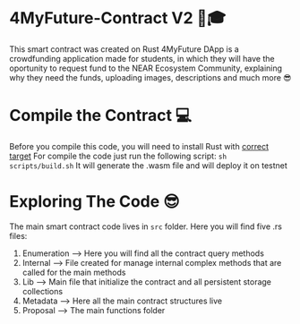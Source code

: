 4MyFuture-Contract V2 🚀🎓
==================

This smart contract was created on Rust
4MyFuture DApp is a crowdfunding application made for students, in which they will have the oportunity to request fund
to the NEAR Ecosystem Community, explaining why they need the funds, uploading images, descriptions and much more 😎

Compile the Contract 💻
====================

Before you compile this code, you will need to install Rust with [correct target]
For compile the code just run the following script: 
`sh scripts/build.sh`
It will generate the .wasm file and will deploy it on testnet 


Exploring The Code 😎
==================

The main smart contract code lives in `src` folder.
Here you will find five .rs files:

1. Enumeration --> Here you will find all the contract query methods
2. Internal --> File created for manage internal complex methods that are called for the main methods
3. Lib --> Main file that initialize the contract and all persistent storage collections 
4. Metadata --> Here all the main contract structures live
5. Proposal --> The main functions folder



  [smart contract]: https://docs.near.org/docs/develop/contracts/overview
  [Rust]: https://www.rust-lang.org/
  [create-near-app]: https://github.com/near/create-near-app
  [correct target]: https://github.com/near/near-sdk-rs#pre-requisites
  [cargo]: https://doc.rust-lang.org/book/ch01-03-hello-cargo.html
